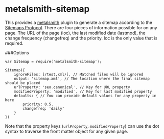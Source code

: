 metalsmith-sitemap
==========================
This provides a [metalsmith](http://www.metalsmith.io/) plugin to generate a sitemap according to the
[Sitemaps Protocol](http://www.sitemaps.org/protocol.html). There are four pieces of information possible for on any page.
The URL of the page (loc), the last modified date (lastmod), the change frequency (changefreq) and the priority. loc is
the only value that is required.

###Options
```
var Sitemap = require('metalsmith-sitemap');

Sitemap({
    ignoreFiles: [/test.xml/], // Matched files will be ignored
    output: 'sitemap.xml', // The location where the final sitemap should be placed
    urlProperty: 'seo.canonical', // Key for URL property
    modifiedProperty: 'modified', // Key for last modified property
    defaults: { // You can provide default values for any property in here
        priority: 0.5,
        changefreq: 'daily'
    }
})
```
Note that the property keys (`urlProperty`, `modifiedProperty`) can use the dot syntax to traverse the front matter
object for any given page.
